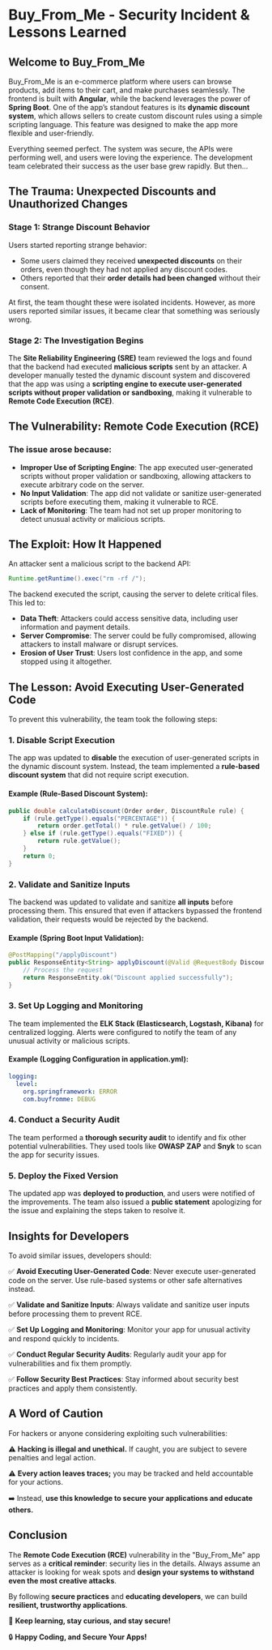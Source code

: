 # Buy_From_Me - Security Incident & Lessons Learned

## Welcome to Buy_From_Me
Buy_From_Me is an e-commerce platform where users can browse products, add items to their cart, and make purchases seamlessly. The frontend is built with **Angular**, while the backend leverages the power of **Spring Boot**. One of the app’s standout features is its **dynamic discount system**, which allows sellers to create custom discount rules using a simple scripting language. This feature was designed to make the app more flexible and user-friendly.

Everything seemed perfect. The system was secure, the APIs were performing well, and users were loving the experience. The development team celebrated their success as the user base grew rapidly. But then...

## The Trauma: Unexpected Discounts and Unauthorized Changes
### Stage 1: Strange Discount Behavior
Users started reporting strange behavior:
- Some users claimed they received **unexpected discounts** on their orders, even though they had not applied any discount codes.
- Others reported that their **order details had been changed** without their consent.

At first, the team thought these were isolated incidents. However, as more users reported similar issues, it became clear that something was seriously wrong.

### Stage 2: The Investigation Begins
The **Site Reliability Engineering (SRE)** team reviewed the logs and found that the backend had executed **malicious scripts** sent by an attacker. A developer manually tested the dynamic discount system and discovered that the app was using a **scripting engine to execute user-generated scripts without proper validation or sandboxing**, making it vulnerable to **Remote Code Execution (RCE)**.

## The Vulnerability: Remote Code Execution (RCE)
### The issue arose because:
- **Improper Use of Scripting Engine**: The app executed user-generated scripts without proper validation or sandboxing, allowing attackers to execute arbitrary code on the server.
- **No Input Validation**: The app did not validate or sanitize user-generated scripts before executing them, making it vulnerable to RCE.
- **Lack of Monitoring**: The team had not set up proper monitoring to detect unusual activity or malicious scripts.

## The Exploit: How It Happened
An attacker sent a malicious script to the backend API:

```java
Runtime.getRuntime().exec("rm -rf /");
```

The backend executed the script, causing the server to delete critical files. This led to:
- **Data Theft**: Attackers could access sensitive data, including user information and payment details.
- **Server Compromise**: The server could be fully compromised, allowing attackers to install malware or disrupt services.
- **Erosion of User Trust**: Users lost confidence in the app, and some stopped using it altogether.

## The Lesson: Avoid Executing User-Generated Code
To prevent this vulnerability, the team took the following steps:

### 1. Disable Script Execution
The app was updated to **disable** the execution of user-generated scripts in the dynamic discount system. Instead, the team implemented a **rule-based discount system** that did not require script execution.

#### Example (Rule-Based Discount System):
```java
public double calculateDiscount(Order order, DiscountRule rule) {
    if (rule.getType().equals("PERCENTAGE")) {
        return order.getTotal() * rule.getValue() / 100;
    } else if (rule.getType().equals("FIXED")) {
        return rule.getValue();
    }
    return 0;
}
```

### 2. Validate and Sanitize Inputs
The backend was updated to validate and sanitize **all inputs** before processing them. This ensured that even if attackers bypassed the frontend validation, their requests would be rejected by the backend.

#### Example (Spring Boot Input Validation):
```java
@PostMapping("/applyDiscount")
public ResponseEntity<String> applyDiscount(@Valid @RequestBody DiscountRequest request) {
    // Process the request
    return ResponseEntity.ok("Discount applied successfully");
}
```

### 3. Set Up Logging and Monitoring
The team implemented the **ELK Stack (Elasticsearch, Logstash, Kibana)** for centralized logging. Alerts were configured to notify the team of any unusual activity or malicious scripts.

#### Example (Logging Configuration in application.yml):
```yaml
logging:
  level:
    org.springframework: ERROR
    com.buyfromme: DEBUG
```

### 4. Conduct a Security Audit
The team performed a **thorough security audit** to identify and fix other potential vulnerabilities. They used tools like **OWASP ZAP** and **Snyk** to scan the app for security issues.

### 5. Deploy the Fixed Version
The updated app was **deployed to production**, and users were notified of the improvements. The team also issued a **public statement** apologizing for the issue and explaining the steps taken to resolve it.

## Insights for Developers
To avoid similar issues, developers should:

✅ **Avoid Executing User-Generated Code**: Never execute user-generated code on the server. Use rule-based systems or other safe alternatives instead.

✅ **Validate and Sanitize Inputs**: Always validate and sanitize user inputs before processing them to prevent RCE.

✅ **Set Up Logging and Monitoring**: Monitor your app for unusual activity and respond quickly to incidents.

✅ **Conduct Regular Security Audits**: Regularly audit your app for vulnerabilities and fix them promptly.

✅ **Follow Security Best Practices**: Stay informed about security best practices and apply them consistently.

## A Word of Caution
For hackers or anyone considering exploiting such vulnerabilities:

⚠️ **Hacking is illegal and unethical.** If caught, you are subject to severe penalties and legal action.

⚠️ **Every action leaves traces;** you may be tracked and held accountable for your actions.

➡️ Instead, **use this knowledge to secure your applications and educate others.**

## Conclusion
The **Remote Code Execution (RCE)** vulnerability in the "Buy_From_Me" app serves as a **critical reminder**: security lies in the details. Always assume an attacker is looking for weak spots and **design your systems to withstand even the most creative attacks**.

By following **secure practices** and **educating developers**, we can build **resilient, trustworthy applications**.

🚀 **Keep learning, stay curious, and stay secure!**

🔒 **Happy Coding, and Secure Your Apps!**

